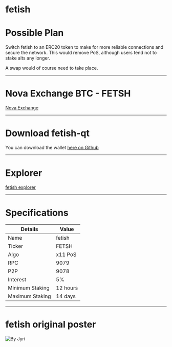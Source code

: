 
fetish
======


Possible Plan
======

Switch fetish to an ERC20 token to make for more reliable connections and secure the network. This would remove PoS, although users tend not to stake alts any longer. 

A swap would of course need to take place.


-----


Nova Exchange BTC - FETSH
=========================

[Nova Exchange](https://novaexchange.com/market/BTC_FETSH/)



-----


Download fetish-qt
==================

You can download the wallet [here on Github](https://github.com/bdsmc/fetish-qt)

-----

Explorer
========

[fetish explorer](http://45.76.191.103:3001/)

-----




Specifications
==============


Details     | Value
-------- | ---
Name | fetish
Ticker    | FETSH
Algo     | x11 PoS
RPC    | 9079
P2P     | 9078
Interest    | 5%
Minimum Staking     | 12 hours
Maximum Staking     | 14 days


-----



fetish original poster
======================

![By Jyri](https://cdn.pbrd.co/images/H20u3YT.png)
